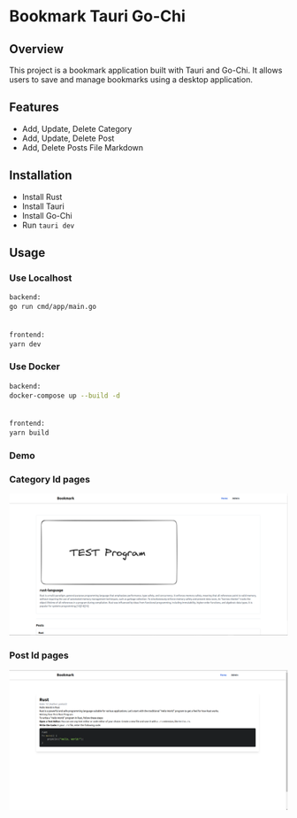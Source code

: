 # Bookmark Tauri Go-Chi

## Overview

This project is a bookmark application built with Tauri and Go-Chi. It allows users to save and manage bookmarks using a desktop application.

## Features

- Add, Update, Delete Category
- Add, Update, Delete Post
- Add, Delete Posts File Markdown

## Installation

- Install Rust
- Install Tauri
- Install Go-Chi
- Run `tauri dev`

## Usage

### Use Localhost

```sh
backend:
go run cmd/app/main.go


frontend:
yarn dev
```

### Use Docker

```sh
backend:
docker-compose up --build -d


frontend:
yarn build
```

### Demo

### Category Id pages

<img src="./images/image.png" alt="demo"/>

### Post Id pages

<img src="./images/image_post.png" alt="demo-post"/>

